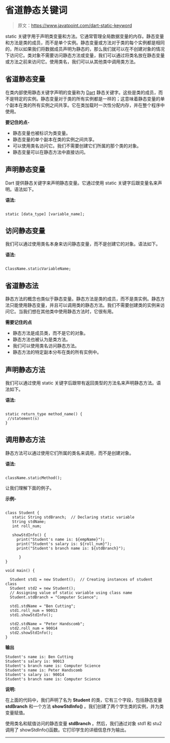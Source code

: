 # 省道静态关键词

> 原文：<https://www.javatpoint.com/dart-static-keyword>

static 关键字用于声明类变量和方法。它通常管理全局数据变量的内存。静态变量和方法是类的成员，而不是单个实例。静态变量或方法对于类的每个实例都是相同的，所以如果我们将数据成员声明为静态的，那么我们就可以在不创建对象的情况下访问它。类对象不需要访问静态方法或变量，我们可以通过将类名放在静态变量或方法之前来访问它。使用类名，我们可以从其他类中调用类方法。

## 省道静态变量

在类内部使用静态关键字声明的变量称为 [Dart](https://www.javatpoint.com/dart-programming) 静态关键字。这些是类的成员，而不是特定的实例。静态变量对于类的所有实例都是一样的；这意味着静态变量的单个副本在类的所有实例之间共享。它在类加载时一次性分配内存，并在整个程序中使用。

**要记住的点-**

*   静态变量也被标识为类变量。
*   静态变量的单个副本在类的实例之间共享。
*   可以使用类名访问它。我们不需要创建它们所属的那个类的对象。
*   静态变量可以在静态方法中直接访问。

## 声明静态变量

Dart 提供静态关键字来声明静态变量。它通过使用 static 关键字后跟变量名来声明。语法如下。

**语法:**

```

static [data_type] [variable_name];

```

## 访问静态变量

我们可以通过使用类名本身来访问静态变量，而不是创建它的对象。语法如下。

**语法:**

```

ClassName.staticVariableName;

```

## 省道静态法

静态方法的概念也类似于静态变量。静态方法是类的成员，而不是类实例。静态方法只能使用静态变量，并且可以调用类的静态方法。我们不需要创建类的实例来访问它。当我们想在其他类中使用静态方法时，它很有用。

**需要记住的点**

*   静态方法是成员类，而不是它的对象。
*   静态方法也被认为是类方法。
*   我们可以使用类名访问静态方法。
*   静态方法的特定副本分布在类的所有实例中。

## 声明静态方法

我们可以通过使用 static 关键字后跟带有返回类型的方法名来声明静态方法。语法如下。

**语法:**

```

static return_type method_name() {
 //statement(s)
}

```

## 调用静态方法

静态方法可以通过使用它们所属的类名来调用，而不是创建对象。

**语法:**

```

className.staticMethod();

```

让我们理解下面的例子。

**示例-**

```

class Student {
   static String stdBranch;  // Declaring static variable
   String stdName;
   int roll_num;

   showStdInfo() {
     print("Student's name is: ${empName}");
     print("Student's salary is: ${roll_num}");
     print("Student's branch name is: ${stdBranch}");

      }
}

void main() {

  Student std1 = new Student();  // Creating instances of student class 
  Student std2 = new Student();
  // Assigning value of static variable using class name 
  Student.stdBranch = "Computer Science";

  std1.stdName = "Ben Cutting";
  std1.roll_num = 90013
  std1.showStdInfo();

  std2.stdName = "Peter Handscomb";
  std2.roll_num = 90014
  std2.showStdInfo();
}

```

**输出**

```
Student's name is: Ben Cutting
Student's salary is: 90013
Student's branch name is: Computer Science
Student's name is: Peter Handscomb
Student's salary is: 90014
Student's branch name is: Computer Science

```

**说明:**

在上面的代码中，我们声明了名为 **Student** 的类，它有三个字段，包括静态变量 **stdBranch** 和一个方法 **showStdInfo()** 。我们创建了两个学生类的实例，并为类变量赋值。

使用类名和赋值访问的静态变量 **stdBranch** 。然后，我们通过对象 std1 和 stu2 调用了 showStdInfo()函数。它打印学生的详细信息作为输出。

* * *